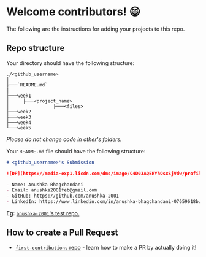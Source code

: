 # Welcome contributors! 😄

The following are the instructions for adding your projects to this repo.

## Repo structure 

Your directory should have the following structure:

```
./<github_username>
│   
├───`README.md`
|
├───week1
│     ├───<project_name>
│                ├───<files>
├───week2
├───week3
├───week4
└───week5
```

*Please do not change code in other's folders.*

Your `README.md` file should have the following structure: 

```md
# <github_username>'s Submission

![DP](https://media-exp1.licdn.com/dms/image/C4D03AQERYhQsxSjVdw/profile-displayphoto-shrink_400_400/0?e=1599696000&v=beta&t=Um5jzStkSnHEbh79ZW-ljpr5BWwFUeawAGVrzz7XrFU)

- Name: Anushka Bhagchandani
- Email: anushka2001feb@gmail.com
- GitHub: https://github.com/anushka-2001
- LinkedIn: https://www.linkedin.com/in/anushka-bhagchandani-07659618b/
```

**Eg:** [`anushka-2001`'s test repo.](anushka-2001)

## How to create a Pull Request

- [`first-contributions` repo](https://github.com/firstcontributions/first-contributions) - learn how to make a PR by actually doing it!
